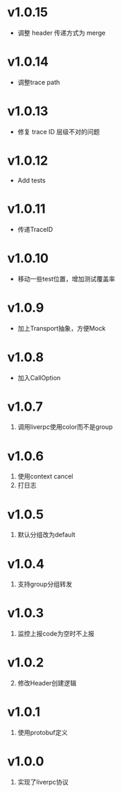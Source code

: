 # v1.0.15
- 调整 header 传递方式为 merge

# v1.0.14
- 调整trace path

# v1.0.13
- 修复 trace ID 层级不对的问题

# v1.0.12
- Add tests

# v1.0.11
- 传递TraceID

# v1.0.10
- 移动一些test位置，增加测试覆盖率

# v1.0.9
- 加上Transport抽象，方便Mock

# v1.0.8
- 加入CallOption

# v1.0.7
1. 调用liverpc使用color而不是group

# v1.0.6
1. 使用context cancel
2. 打日志

# v1.0.5
1. 默认分组改为default

# v1.0.4
1. 支持group分组转发

# v1.0.3
1. 监控上报code为空时不上报

# v1.0.2
2. 修改Header创建逻辑

# v1.0.1
1. 使用protobuf定义

# v1.0.0
1. 实现了liverpc协议
